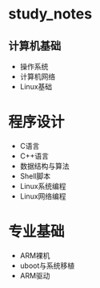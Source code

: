# study_notes

## 计算机基础

+ 操作系统
+ 计算机网络
+ Linux基础

# 程序设计

+ C语言
+ C++语言
+ 数据结构与算法
+ Shell脚本
+ Linux系统编程
+ Linux网络编程

# 专业基础

+ ARM裸机
+ uboot与系统移植
+ ARM驱动


